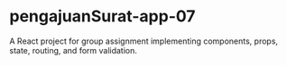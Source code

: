 # pengajuanSurat-app-07
A React project for group assignment implementing components, props, state, routing, and form validation.
